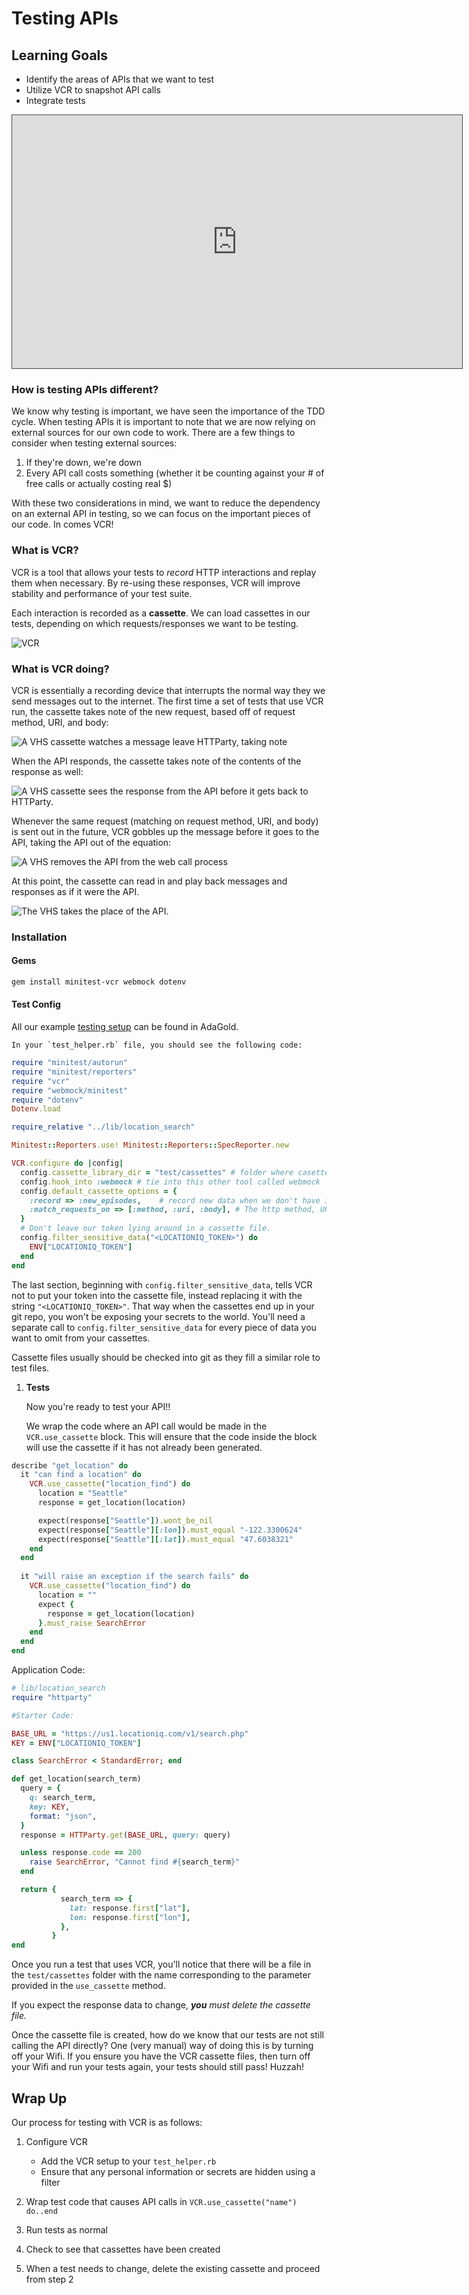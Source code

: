 # Testing APIs

## Learning Goals
- Identify the areas of APIs that we want to test
- Utilize VCR to snapshot API calls
- Integrate tests

<iframe src="https://adaacademy.hosted.panopto.com/Panopto/Pages/Embed.aspx?pid=aa3185fb-2d2e-4cdc-9f29-ac4d006ea271&autoplay=false&offerviewer=true&showtitle=true&showbrand=false&start=0&interactivity=all" height="405" width="720" style="border: 1px solid #464646;" allowfullscreen allow="autoplay"></iframe>

### How is testing APIs different?
We know why testing is important, we have seen the importance of the TDD cycle. When testing APIs it is important to note that we are now relying on external sources for our own code to work. There are a few things to consider when testing external sources:

1. If they're down, we're down
1. Every API call costs something (whether it be counting against your # of free calls or actually costing real $)

With these two considerations in mind, we want to reduce the dependency on an external API in testing, so we can focus on the important pieces of our code. In comes VCR!

### What is VCR?
VCR is a tool that allows your tests to _record_ HTTP interactions and replay them when necessary. By re-using these responses, VCR will improve stability and performance of your test suite.

Each interaction is recorded as a **cassette**. We can load cassettes in our tests, depending on which requests/responses we want to be testing.

![VCR](images/apis/vcr.jpg)

### What is VCR doing?
VCR is essentially a recording device that interrupts the normal way they we send messages out to the internet. The first time a set of tests that use VCR run, the cassette takes note of the new request, based off of request method, URI, and body:

![A VHS cassette watches a message leave HTTParty, taking note](images/apis/VCR_step_1.png "A VHS cassette watches a message leave HTTParty, taking note")

When the API responds, the cassette takes note of the contents of the response as well:

![A VHS cassette sees the response from the API before it gets back to HTTParty.](images/apis/VCR_step_2.png "A VHS cassette sees the response from the API before it gets back to HTTParty.")

Whenever the same request (matching on request method, URI, and body) is sent out in the future, VCR gobbles up the message before it goes to the API, taking the API out of the equation:

![A VHS removes the API from the web call process](images/apis/VCR_step_3.png "No API's were hurt in the making of this image.")

At this point, the cassette can read in and play back messages and responses as if it were the API.

![The VHS takes the place of the API.](images/apis/VCR_step_4.png "The cassette takes the place of the ")

### Installation
#### Gems

```bash
gem install minitest-vcr webmock dotenv
```
    
#### Test Config

All our example [testing setup](https://github.com/AdaGold/api-testing) can be found in AdaGold.

    In your `test_helper.rb` file, you should see the following code:
```ruby
require "minitest/autorun"
require "minitest/reporters"
require "vcr"
require "webmock/minitest"
require "dotenv"
Dotenv.load

require_relative "../lib/location_search"

Minitest::Reporters.use! Minitest::Reporters::SpecReporter.new

VCR.configure do |config|
  config.cassette_library_dir = "test/cassettes" # folder where casettes will be located
  config.hook_into :webmock # tie into this other tool called webmock
  config.default_cassette_options = {
    :record => :new_episodes,    # record new data when we don't have it yet
    :match_requests_on => [:method, :uri, :body], # The http method, URI and body of a request all need to match
  }
  # Don't leave our token lying around in a cassette file.
  config.filter_sensitive_data("<LOCATIONIQ_TOKEN>") do
    ENV["LOCATIONIQ_TOKEN"]
  end
end
```


The last section, beginning with `config.filter_sensitive_data`, tells VCR not to put your token into the cassette file, instead replacing it with the string `"<LOCATIONIQ_TOKEN>"`. That way when the cassettes end up in your git repo, you won't be exposing your secrets to the world. You'll need a separate call to `config.filter_sensitive_data` for every piece of data you want to omit from your cassettes.

Cassette files usually should be checked into git as they fill a similar role to test files.

1. **Tests**

    Now you're ready to test your API!!

    We wrap the code where an API call would be made in the `VCR.use_cassette` block. This will ensure that the code inside the block will use the cassette if it has not already been generated.

```ruby
describe "get_location" do
  it "can find a location" do
    VCR.use_cassette("location_find") do
      location = "Seattle"
      response = get_location(location)

      expect(response["Seattle"]).wont_be_nil
      expect(response["Seattle"][:lon]).must_equal "-122.3300624"
      expect(response["Seattle"][:lat]).must_equal "47.6038321"
    end
  end   
   
  it "will raise an exception if the search fails" do
    VCR.use_cassette("location_find") do
      location = ""
      expect {
        response = get_location(location)
      }.must_raise SearchError
    end
  end
end
```

Application Code: 

```ruby
# lib/location_search
require "httparty"

#Starter Code:

BASE_URL = "https://us1.locationiq.com/v1/search.php"
KEY = ENV["LOCATIONIQ_TOKEN"]

class SearchError < StandardError; end

def get_location(search_term)
  query = {
    q: search_term,
    key: KEY,
    format: "json",
  }
  response = HTTParty.get(BASE_URL, query: query)

  unless response.code == 200
    raise SearchError, "Cannot find #{search_term}"
  end

  return {
           search_term => {
             lat: response.first["lat"],
             lon: response.first["lon"],
           },
         }
end
```

Once you run a test that uses VCR, you'll notice that there will be a file in the `test/cassettes` folder with the name corresponding to the parameter provided in the `use_cassette` method.

If you expect the response data to change, _**you** must delete the cassette file._

Once the cassette file is created, how do we know that our tests are not still calling the API directly? One (very manual) way of doing this is by turning off your Wifi. If you ensure you have the VCR cassette files, then turn off your Wifi and run your tests again, your tests should still pass! Huzzah!

## Wrap Up

Our process for testing with VCR is as follows:

1. Configure VCR
    - Add the VCR setup to your `test_helper.rb`
    - Ensure that any personal information or secrets are hidden using a filter

1. Wrap test code that causes API calls in `VCR.use_cassette("name") do..end`

1. Run tests as normal

1. Check to see that cassettes have been created

1. When a test needs to change, delete the existing cassette and proceed from step 2
